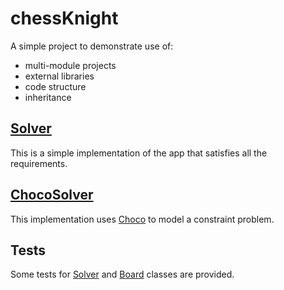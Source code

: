 # chessKnight

A simple project to demonstrate use of:

- multi-module projects
- external libraries
- code structure
- inheritance

## [Solver](chessKnightApp/src/main/java/xm/Application.java)

This is a simple implementation of the app that satisfies all the requirements.

## [ChocoSolver](chessKnightChocoApp/src/main/java/xm/ChocoApplication.java)

This implementation uses [Choco](https://choco-solver.org/) to model a constraint problem.

## Tests

Some tests for [Solver](chessKnightApp/src/test/java/xm/solver/SolverTest.java)
and [Board](chessKnightLib/src/test/java/xm/chess/BoardTest.java) classes are provided.
